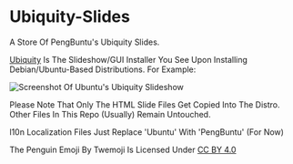 # Ubiquity-Slides

A Store Of PengBuntu's Ubiquity Slides.

[Ubiquity](https://wiki.ubuntu.com/Ubiquity) Is The Slideshow/GUI Installer You See Upon Installing Debian/Ubuntu-Based Distributions. For Example:

![Screenshot Of Ubuntu's Ubiquity Slideshow](https://github.com/PengBuntu/Ubiquity-Slides/assets/74113025/fbd42d68-d9bf-497d-ab3d-25d5f3c77b5c)

Please Note That Only The HTML Slide Files Get Copied Into The Distro. Other Files In This Repo (Usually) Remain Untouched.

l10n Localization Files Just Replace 'Ubuntu' With 'PengBuntu' (For Now) 

The Penguin Emoji By Twemoji Is Licensed Under [CC BY 4.0](http://creativecommons.org/licenses/by/4.0/)
